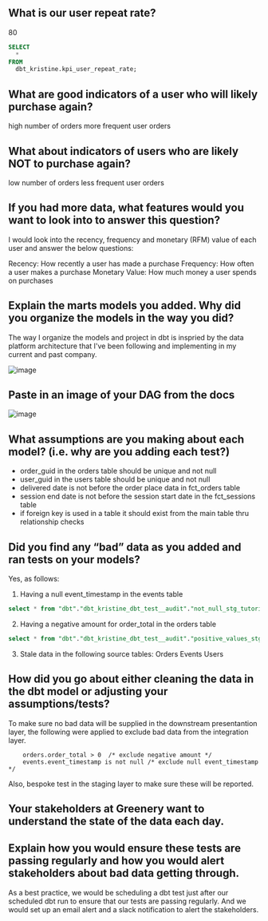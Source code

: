 ## What is our user repeat rate?
80

```sql
SELECT 
  *
FROM 
  dbt_kristine.kpi_user_repeat_rate;
```

## What are good indicators of a user who will likely purchase again? 
high number of orders
more frequent user orders
## What about indicators of users who are likely NOT to purchase again? 
low number of orders
less frequent user orders
## If you had more data, what features would you want to look into to answer this question?

I would look into the recency, frequency and monetary (RFM) value of each user and answer the below questions:

Recency: How recently a user has made a purchase
Frequency: How often a user makes a purchase
Monetary Value: How much money a user spends on purchases


## Explain the marts models you added. Why did you organize the models in the way you did?

The way I organize the models and project in dbt is inspried by the  data platform architecture that I've been following and implementing in my current and past company.

![image](https://user-images.githubusercontent.com/85191840/143690593-04f7d0b5-9600-45e2-a181-bb21594296bf.png)

## Paste in an image of your DAG from the docs

![image](https://user-images.githubusercontent.com/85191840/143690524-8d8faa98-b17b-4bc3-8c75-2b088bc0da44.png)

## What assumptions are you making about each model? (i.e. why are you adding each test?)
- order_guid in the orders table should be unique and not null
- user_guid in the users table should be unique and not null
- delivered date is not before the order place data in fct_orders table
- session end date is not before the session start date in the fct_sessions table
- if foreign key is used in a table it should exist from the main table thru relationship checks


## Did you find any “bad” data as you added and ran tests on your models? 
Yes, as follows:

1. Having a null event_timestamp in the events table


```sql
select * from "dbt"."dbt_kristine_dbt_test__audit"."not_null_stg_tutorial_events_event_timestamp"
```

2. Having a negative amount for order_total in the orders table

```sql
select * from "dbt"."dbt_kristine_dbt_test__audit"."positive_values_stg_tutorial_orders_order_total"
```

3. Stale data in the following source tables:
  Orders
  Events
  Users

## How did you go about either cleaning the data in the dbt model or adjusting your assumptions/tests?
  To make sure no bad data will be supplied in the downstream presentantion layer, the following were applied to exclude bad data from the integration layer.

        orders.order_total > 0  /* exclude negative amount */
        events.event_timestamp is not null /* exclude null event_timestamp */

  Also, bespoke test in the staging layer to make sure these will be reported.

## Your stakeholders at Greenery want to understand the state of the data each day. 
## Explain how you would ensure these tests are passing regularly and how you would alert stakeholders about bad data getting through.

As a best practice, we would be scheduling a dbt test just after our scheduled dbt run to ensure that our tests are passing regularly.
And we would set up an email alert and a slack notification to alert the stakeholders.

